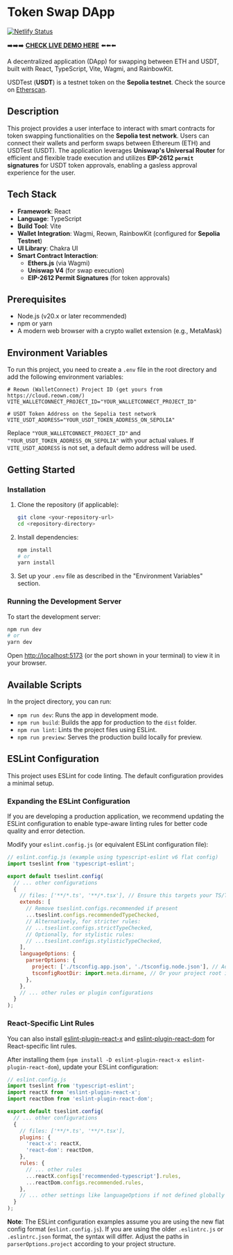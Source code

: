 # Token Swap DApp

[![Netlify Status](https://api.netlify.com/api/v1/badges/491d0c9e-0604-4309-95b7-9b39fcd4aa97/deploy-status)](https://app.netlify.com/projects/uniswap-v4-token-swap/deploys)

➡️➡️➡️ [**CHECK LIVE DEMO HERE**](https://uniswap-v4-token-swap.netlify.app/) ⬅️⬅️⬅️

A decentralized application (DApp) for swapping between ETH and USDT, built with React, TypeScript, Vite, Wagmi, and RainbowKit.

USDTest (**USDT**) is a testnet token on the **Sepolia testnet**. Check the source on [Etherscan](https://sepolia.etherscan.io/address/0xbAce3798896B6e8dcBBe26B7A698150c98ba67d0).

## Description

This project provides a user interface to interact with smart contracts for token swapping functionalities on the **Sepolia test network**. Users can connect their wallets and perform swaps between Ethereum (ETH) and USDTest (USDT).
The application leverages **Uniswap's Universal Router** for efficient and flexible trade execution and utilizes **EIP-2612 `permit` signatures** for USDT token approvals, enabling a gasless approval experience for the user.

## Tech Stack

* **Framework**: React
* **Language**: TypeScript
* **Build Tool**: Vite
* **Wallet Integration**: Wagmi, Reown, RainbowKit (configured for **Sepolia Testnet**)
* **UI Library**: Chakra UI
* **Smart Contract Interaction**:
  * **Ethers.js** (via Wagmi)
  * **Uniswap V4** (for swap execution)
  * **EIP-2612 Permit Signatures** (for token approvals)

## Prerequisites

* Node.js (v20.x or later recommended)
* npm or yarn
* A modern web browser with a crypto wallet extension (e.g., MetaMask)

## Environment Variables

To run this project, you need to create a `.env` file in the root directory and add the following environment variables:

```env
# Reown (WalletConnect) Project ID (get yours from https://cloud.reown.com/)
VITE_WALLETCONNECT_PROJECT_ID="YOUR_WALLETCONNECT_PROJECT_ID"

# USDT Token Address on the Sepolia test network
VITE_USDT_ADDRESS="YOUR_USDT_TOKEN_ADDRESS_ON_SEPOLIA"
```

Replace `"YOUR_WALLETCONNECT_PROJECT_ID"` and `"YOUR_USDT_TOKEN_ADDRESS_ON_SEPOLIA"` with your actual values. If `VITE_USDT_ADDRESS` is not set, a default demo address will be used.

## Getting Started

### Installation

1. Clone the repository (if applicable):

    ```bash
    git clone <your-repository-url>
    cd <repository-directory>
    ```

2. Install dependencies:

    ```bash
    npm install
    # or
    yarn install
    ```

3. Set up your `.env` file as described in the "Environment Variables" section.

### Running the Development Server

To start the development server:

```bash
npm run dev
# or
yarn dev
```

Open [http://localhost:5173](http://localhost:5173) (or the port shown in your terminal) to view it in your browser.

## Available Scripts

In the project directory, you can run:

* `npm run dev`: Runs the app in development mode.
* `npm run build`: Builds the app for production to the `dist` folder.
* `npm run lint`: Lints the project files using ESLint.
* `npm run preview`: Serves the production build locally for preview.

## ESLint Configuration

This project uses ESLint for code linting. The default configuration provides a minimal setup.

### Expanding the ESLint Configuration

If you are developing a production application, we recommend updating the ESLint configuration to enable type-aware linting rules for better code quality and error detection.

Modify your `eslint.config.js` (or equivalent ESLint configuration file):

```javascript
// eslint.config.js (example using typescript-eslint v6 flat config)
import tseslint from 'typescript-eslint';

export default tseslint.config(
  // ... other configurations
  {
    // files: ['**/*.ts', '**/*.tsx'], // Ensure this targets your TS/TSX files
    extends: [
      // Remove tseslint.configs.recommended if present
      ...tseslint.configs.recommendedTypeChecked,
      // Alternatively, for stricter rules:
      // ...tseslint.configs.strictTypeChecked,
      // Optionally, for stylistic rules:
      // ...tseslint.configs.stylisticTypeChecked,
    ],
    languageOptions: {
      parserOptions: {
        project: ['./tsconfig.app.json', './tsconfig.node.json'], // Adjust paths as needed
        tsconfigRootDir: import.meta.dirname, // Or your project root if not using import.meta.dirname
      },
    },
    // ... other rules or plugin configurations
  }
);
```

### React-Specific Lint Rules

You can also install [eslint-plugin-react-x](https://github.com/Rel1cx/eslint-react/tree/main/packages/plugins/eslint-plugin-react-x) and [eslint-plugin-react-dom](https://github.com/Rel1cx/eslint-react/tree/main/packages/plugins/eslint-plugin-react-dom) for React-specific lint rules.

After installing them (`npm install -D eslint-plugin-react-x eslint-plugin-react-dom`), update your ESLint configuration:

```javascript
// eslint.config.js
import tseslint from 'typescript-eslint';
import reactX from 'eslint-plugin-react-x';
import reactDom from 'eslint-plugin-react-dom';

export default tseslint.config(
  // ... other configurations
  {
    // files: ['**/*.ts', '**/*.tsx'],
    plugins: {
      'react-x': reactX,
      'react-dom': reactDom,
    },
    rules: {
      // ... other rules
      ...reactX.configs['recommended-typescript'].rules,
      ...reactDom.configs.recommended.rules,
    },
    // ... other settings like languageOptions if not defined globally
  }
);
```

**Note**: The ESLint configuration examples assume you are using the new flat config format (`eslint.config.js`). If you are using the older `.eslintrc.js` or `.eslintrc.json` format, the syntax will differ. Adjust the paths in `parserOptions.project` according to your project structure.
